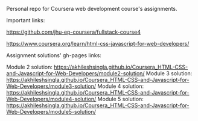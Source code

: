 Personal repo for Coursera web development course's assignments.

Important links:

https://github.com/jhu-ep-coursera/fullstack-course4

https://www.coursera.org/learn/html-css-javascript-for-web-developers/

Assignment solutions' gh-pages links:

Module 2 solution: https://akhileshsingla.github.io/Coursera_HTML-CSS-and-Javascript-for-Web-Developers/module2-solution/
Module 3 solution: https://akhileshsingla.github.io/Coursera_HTML-CSS-and-Javascript-for-Web-Developers/module3-solution/
Module 4 solution: https://akhileshsingla.github.io/Coursera_HTML-CSS-and-Javascript-for-Web-Developers/module4-solution/
Module 5 solution: https://akhileshsingla.github.io/Coursera_HTML-CSS-and-Javascript-for-Web-Developers/module5-solution/

